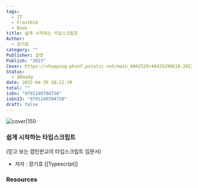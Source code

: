 ```yaml
---
tags:
  - IT
  - FrontEnd
  - Book
title: 쉽게 시작하는 타입스크립트
Author:
  - 장기효
category: ""
Publisher: 길벗
Publish: "2023"
Cover: https://shopping-phinf.pstatic.net/main_4042529/40425299619.20230711115012.jpg
Status:
  - ⏳Ready
date: 2025-04-30 18:12:39
total: ""
isbn: "9791140704750"
isbn13: "9791140704750"
draft: false
---
```


![cover|150](https://shopping-phinf.pstatic.net/main_4042529/40425299619.20230711115012.jpg)
###  쉽게 시작하는 타입스크립트
(믿고 보는 캡틴판교의 타입스크립트 입문서)    
- 저자 : 장기효
[[Typescript]]



### Resources
